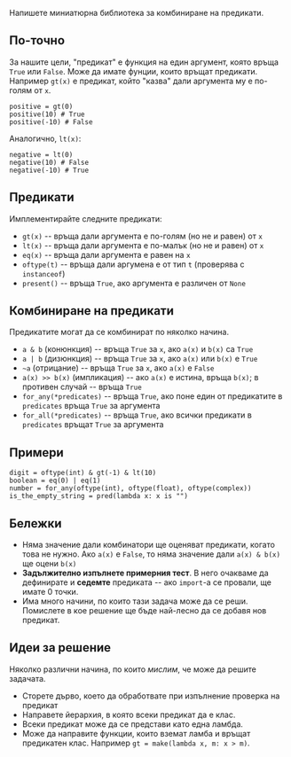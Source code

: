 Напишете миниатюрна библиотека за комбиниране на предикати.

## По-точно

За нашите цели, "предикат" е функция на един аргумент, която връща `True` или `False`. Може да имате фунции, които връщат предикати. Например `gt(x)` е предикат, който "казва" дали аргумента му е по-голям от `x`.

    positive = gt(0)
    positive(10) # True
    positive(-10) # False

Аналогично, `lt(x)`:

    negative = lt(0)
    negative(10) # False
    negative(-10) # True

## Предикати

Имплементирайте следните предикати:

* `gt(x)` -- връща дали аргумента е по-голям (но не и равен) от `x`
* `lt(x)` -- връща дали аргумента е по-малък (но не и равен) от `x`
* `eq(x)` -- връща дали аргумента е равен на `x`
* `oftype(t)` -- връща дали аргумена е от тип `t` (проверява с `instanceof`)
* `present()` -- връща `True`, ако аргумента е различен от `None`

## Комбиниране на предикати

Предикатите могат да се комбинират по няколко начина.

* `a & b` (конюнкция) -- връща `True` за `x`, ако `a(x)` и `b(x)` са `True`
* `a | b` (дизюнкция) -- връща `True` за `x`, ако `a(x)` или `b(x)` е `True`
* `~a` (отрицание) -- връща `True` за `x`, ако `a(x)` е `False`
* `a(x) >> b(x)` (импликация) -- ако `a(x)` е истина, връща `b(x)`; в противен случай -- връща `True`
* `for_any(*predicates)` -- връща `True`, ако поне един от предикатите в `predicates` връща `True` за аргумента
* `for_all(*predicates)` -- връща `True`, ако всички предикати в `predicates` връщат `True` за аргумента

## Примери

    digit = oftype(int) & gt(-1) & lt(10)
    boolean = eq(0) | eq(1)
    number = for_any(oftype(int), oftype(float), oftype(complex))
    is_the_empty_string = pred(lambda x: x is "")

## Бележки

* Няма значение дали комбинатори ще оценяват предикати, когато това не нужно. Ако `a(x)` е `False`, то няма значение дали `a(x) & b(x)` ще оцени `b(x)`
* **Задължително изпълнете примерния тест**. В него очакваме да дефинирате и **седемте** предиката -- ако `import`-а се провали, ще имате 0 точки.
* Има много начини, по които тази задача може да се реши. Помислете в кое решение ще бъде най-лесно да се добавя нов предикат.

## Идеи за решение

Няколко различни начина, по които *мислим*, че може да решите задачата.

* Сторете дърво, което да обработвате при изпълнение проверка на предикат
* Направете йерархия, в която всеки предикат да е клас.
* Всеки предикат може да се представи като една ламбда.
* Може да направите функции, които вземат ламба и връщат предикатен клас. Например `gt = make(lambda x, m: x > m)`.

